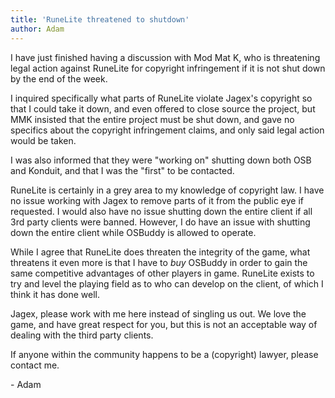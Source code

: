 ```yaml
---
title: 'RuneLite threatened to shutdown'
author: Adam
---
```


I have just finished having a discussion with Mod Mat K, who is threatening
legal action against RuneLite for copyright infringement if it is not shut down
by the end of the week.

I inquired specifically what parts of RuneLite violate Jagex's copyright so that
I could take it down, and even offered to close source the project, but MMK
insisted that the entire project must be shut down, and gave no specifics about
the copyright infringement claims, and only said legal action would be taken.

I was also informed that they were "working on" shutting down both OSB and
Konduit, and that I was the "first" to be contacted.

RuneLite is certainly in a grey area to my knowledge of copyright law. I have no
issue working with Jagex to remove parts of it from the public eye if requested.
I would also have no issue shutting down the entire client if all 3rd party
clients were banned. However, I do have an issue with shutting down the entire
client while OSBuddy is allowed to operate.

While I agree that RuneLite does threaten the integrity of the game, what
threatens it even more is that I have to *buy* OSBuddy in order to gain the same
competitive advantages of other players in game. RuneLite exists to try and
level the playing field as to who can develop on the client, of which I think it
has done well.

Jagex, please work with me here instead of singling us out. We love the game,
and have great respect for you, but this is not an acceptable way of dealing
with the third party clients.

If anyone within the community happens to be a (copyright) lawyer, please
contact me.

\- Adam
